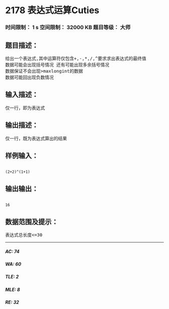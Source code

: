 # 2178 表达式运算Cuties   
### 时间限制： 1 s     空间限制： 32000 KB     题目等级： 大师  
## 题目描述：  

<pre>
给出一个表达式,其中运算符仅包含+,-,*,/,^要求求出表达式的最终值
数据可能会出现括号情况 还有可能出现多余括号情况
数据保证不会出现>maxlongint的数据
数据可能回出现负数情况
</pre>
  
  
## 输入描述：  

<pre>
仅一行，即为表达式
</pre>
  
  
## 输出描述：  

<pre>
仅一行，既为表达式算出的结果
</pre>
  
  
## 样例输入：  

<pre><code>
(2+2)^(1+1)
</code></pre>
  
  
## 输出输出：  

<pre><code>
16
</code></pre>
  
  
## 数据范围及提示：  

<pre>
表达式总长度<=30
</pre>
  
  
***  

##### AC: 74  
##### WA: 60  
##### TLE: 2  
##### MLE: 8  
##### RE: 32  
